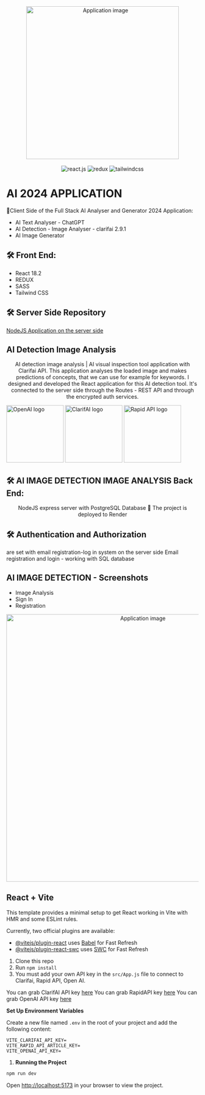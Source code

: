  <div align="center">
  <img alt="Application image" src="https://cssh.northeastern.edu/informationethics/wp-content/uploads/sites/44/2020/07/ai@2x.png" width="400" />
</div>
<br>
  <div align="center">
    <img src="https://img.shields.io/badge/-React_JS-black?style=for-the-badge&logoColor=white&logo=react&color=61DAFB" alt="react.js" />
    <img src="https://img.shields.io/badge/-Redux-black?style=for-the-badge&logoColor=white&logo=redux&color=764ABC" alt="redux" />
    <img src="https://img.shields.io/badge/-Tailwind_CSS-black?style=for-the-badge&logoColor=white&logo=tailwindcss&color=06B6D4" alt="tailwindcss" />
  </div>

# AI 2024 APPLICATION

🚀Client Side of the Full Stack AI Analyser and Generator 2024 Application:

- AI Text Analyser - ChatGPT
- AI Detection - Image Analyser - clarifai 2.9.1
- AI Image Generator

## 🛠 Front End:

- React 18.2
- REDUX
- SASS
- Tailwind CSS

## 🛠 Server Side Repository

<a href="https://github.com/vargaae/image-detect-api" target="_blank"> NodeJS Application on the server side</a>

## AI Detection Image Analysis

<p align="center">
AI detection image analysis | AI visual inspection tool
application with Clarifai API.
This application analyses the loaded image and makes predictions of concepts, that we can use for example for keywords. I designed and developed the React application for this AI detection tool. It's connected to the server side through the Routes - REST API and through the encrypted auth services.
</p>
<img alt="OpenAI logo" src="https://encrypted-tbn0.gstatic.com/images?q=tbn:ANd9GcQ-ywmdBsy_LQo5vULnankQxbOiEfl_sT-CIEKCpUoizQ&s" width="150" />
<img alt="ClarifAI logo" src="https://www.clarifai.com/hs-fs/hubfs/logo/Clarifai/clarifai-740x150.png?width=120&name=clarifai-740x150.png" width="150" />
<img alt="Rapid API logo" src="https://upload.wikimedia.org/wikipedia/commons/thumb/6/62/RapidAPI_logo.svg/1200px-RapidAPI_logo.svg.png" width="150" />

## 🛠 AI IMAGE DETECTION IMAGE ANALYSIS Back End:

<p align="center">NodeJS express server with PostgreSQL Database
🚀 The project is deployed to Render
</p>

## 🛠 Authentication and Authorization

are set with email registration-log in system on the server side
Email registration and login - working with SQL database

## AI IMAGE DETECTION - Screenshots

- Image Analysis
- Sign In
- Registration

<div align="center">
  <img alt="Application image" src="https://vargaae.hu/images/projects/aiimagedetect.jpg" width="700" />
</div>

## React + Vite

This template provides a minimal setup to get React working in Vite with HMR and some ESLint rules.

Currently, two official plugins are available:

- [@vitejs/plugin-react](https://github.com/vitejs/vite-plugin-react/blob/main/packages/plugin-react/README.md) uses [Babel](https://babeljs.io/) for Fast Refresh
- [@vitejs/plugin-react-swc](https://github.com/vitejs/vite-plugin-react-swc) uses [SWC](https://swc.rs/) for Fast Refresh

1. Clone this repo
2. Run `npm install`
3. You must add your own API key in the `src/App.js` file to connect to Clarifai, Rapid API, Open AI.

You can grab ClarifAI API key [here](https://www.clarifai.com/)
You can grab RapidAPI key [here](https://rapidapi.com/)
You can grab OpenAI API key [here](https://openai.com/)

**Set Up Environment Variables**

Create a new file named `.env` in the root of your project and add the following content:

```env
VITE_CLARIFAI_API_KEY=
VITE_RAPID_API_ARTICLE_KEY=
VITE_OPENAI_API_KEY=
```

1. **Running the Project**

```bash
npm run dev
```

Open [http://localhost:5173](http://localhost:5173) in your browser to view the project.
